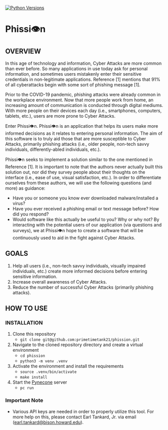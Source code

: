 [![Python Versions](https://github.com/primetimetank21/tank-template/actions/workflows/python-versions.yml/badge.svg)](https://github.com/primetimetank21/tank-template/actions/workflows/python-versions.yml)

# Phissi👁n
## OVERVIEW
In this age of technology and information, Cyber Attacks are more common than ever before. So
many applications in use today ask for personal information, and sometimes users mistakenly
enter their sensitive credentials in non-legitimate applications. Reference [1] mentions that 91% of
all cyberattacks begin with some sort of phishing message [1].

Prior to the COVID-19 pandemic, phishing attacks were already common in the workplace
environment. Now that more people work from home, an increasing amount of communication is
conducted through digital mediums. With more people on their devices each day (i.e.,
smartphones, computers, tablets, etc.), users are more prone to Cyber Attacks.

Enter Phissi👁n. Phissi👁n is an application that helps its users make more informed decisions as it
relates to entering personal information. The aim of this software is to truly aid those that are
more susceptible to Cyber Attacks, primarily phishing attacks (i.e., older people, non-tech savvy
individuals, differently-abled individuals, etc.).

Phissi👁n seeks to implement a solution similar to the one mentioned in Reference [1]. It is
important to note that the authors never actually built this solution out, nor did they survey people
about their thoughts on the interface (i.e., ease of use, visual satisfaction, etc.). In order to
differentiate ourselves from these authors, we will use the following questions (and more) as
guidance:
  - Have you or someone you know ever downloaded malware/installed a virus?
  - Have you ever received a phishing email or text message before? How did you respond?
  - Would software like this actually be useful to you? Why or why not?
By interacting with the potential users of our application (via questions and surveys), we at
Phissi👁n hope to create a software that will be continuously used to aid in the fight against Cyber
Attacks.
## GOALS
1. Help all users (i.e., non-tech savvy individuals, visually impaired individuals, etc.) create
more informed decisions before entering sensitive information.
1. Increase overall awareness of Cyber Attacks.
1. Reduce the number of successful Cyber Attacks (primarily phishing attacks).

## HOW TO USE
### INSTALLATION
1. Clone this repository
    - ```git clone git@github.com:primetimetank21/phission.git```
1. Navigate to the cloned repository directory and create a virtual environment
    - `cd phission`
    - `python3 -m venv .venv`
1. Activate the environment and install the requirements
    - `source .venv/bin/activate`
    - `make install`
1. Start the [Pynecone](https://pynecone.io/) server
    - `pc run`

### Important Note
- Various API keys are needed in order to properly utilize this tool. For more help on this, please contact Earl Tankard, Jr. via email (earl.tankard@bison.howard.edu).